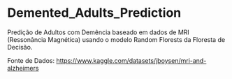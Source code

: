 # Demented_Adults_Prediction
Predição de Adultos com Demência baseado em dados de MRI (Ressonância Magnética) usando o modelo Random Florests da Floresta de Decisão. 

Fonte de Dados: https://www.kaggle.com/datasets/jboysen/mri-and-alzheimers
